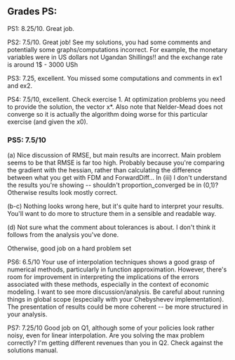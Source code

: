 ## Grades PS:

PS1: 8.25/10. Great job.

PS2: 7.5/10. Great job! See my solutions, you had some comments and potentially some graphs/computations incorrect. For example, the monetary variables were in US dollars not Ugandan Shillings!! and the exchange rate is around 1$ - 3000 USh

PS3: 7.25, excellent. You missed some computations and comments in ex1 and ex2.

PS4: 7.5/10, excellent. Check exercise 1. At optimization problems you need to provide the solution, the vector x*. Also note that Nelder-Mead does not converge so it is actually the algorithm doing worse for this particular exercise (and given the x0).

### PS5: 7.5/10
(a) Nice discussion of RMSE, but main results are incorrect.  Main problem seems
to be that RMSE is far too high.  Probably because you're comparing the gradient
with the hessian, rather than calculating the difference between what you get
with FDM and ForwardDiff...  In (iii) I don't understand the results you're
showing -- shouldn't proportion_converged be in (0,1)?  Otherwise results look
mostly correct.  

(b-c) Nothing looks wrong here, but it's quite hard to interpret your results.
You'll want to do more to structure them in a sensible and readable way.  

(d) Not sure what the comment about tolerances is about.  I don't think it
follows from the analysis you've done. 

Otherwise, good job on a hard problem set

PS6: 6.5/10
Your use of interpolation techniques shows a good grasp of numerical methods,
particularly in function approximation. However, there's room for improvement in
interpreting the implications of the errors associated with these methods,
especially in the context of economic modeling. I want to see more
discussion/analysis.  Be careful about running things in global scope
(especially with your Chebyshevev implementation). The presentation of results
could be more coherent -- be more structured in your analysis.

PS7: 7.25/10
Good job on Q1, although some of your policies look rather noisy, even for linear interpolation.  Are you solving the max problem correctly?
I'm getting different revenues than you in Q2.  Check against the solutions manual.  